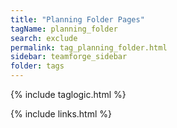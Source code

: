 ```yaml
---
title: "Planning Folder Pages"
tagName: planning_folder
search: exclude
permalink: tag_planning_folder.html
sidebar: teamforge_sidebar
folder: tags
---
```

{% include taglogic.html %}

{% include links.html %}
